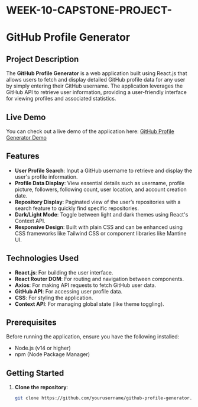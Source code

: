 # WEEK-10-CAPSTONE-PROJECT-
# GitHub Profile Generator

## Project Description

The **GitHub Profile Generator** is a web application built using React.js that allows users to fetch and display detailed GitHub profile data for any user by simply entering their GitHub username. The application leverages the GitHub API to retrieve user information, providing a user-friendly interface for viewing profiles and associated statistics.

## Live Demo

You can check out a live demo of the application here: [GitHub Profile Generator Demo](https://octoprofile.vercel.app/)

## Features

- **User Profile Search**: Input a GitHub username to retrieve and display the user's profile information.
- **Profile Data Display**: View essential details such as username, profile picture, followers, following count, user location, and account creation date.
- **Repository Display**: Paginated view of the user’s repositories with a search feature to quickly find specific repositories.
- **Dark/Light Mode**: Toggle between light and dark themes using React's Context API.
- **Responsive Design**: Built with plain CSS and can be enhanced using CSS frameworks like Tailwind CSS or component libraries like Mantine UI.

## Technologies Used

- **React.js**: For building the user interface.
- **React Router DOM**: For routing and navigation between components.
- **Axios**: For making API requests to fetch GitHub user data.
- **GitHub API**: For accessing user profile data.
- **CSS**: For styling the application.
- **Context API**: For managing global state (like theme toggling).

## Prerequisites

Before running the application, ensure you have the following installed:

- Node.js (v14 or higher)
- npm (Node Package Manager)

## Getting Started

1. **Clone the repository**:
   ```bash
   git clone https://github.com/yourusername/github-profile-generator.git
